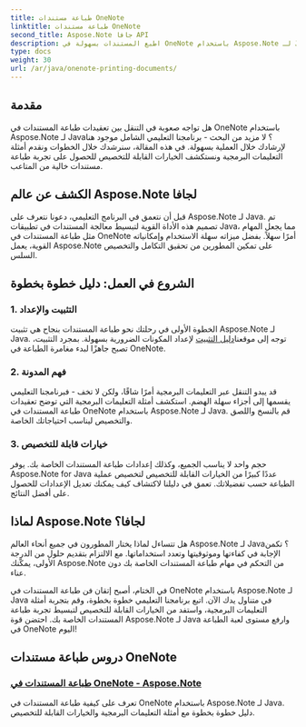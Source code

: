 ```yaml
---
title: طباعة مستندات OneNote
linktitle: طباعة مستندات OneNote
second_title: Aspose.Note جافا API
description: اطبع المستندات بسهولة في OneNote باستخدام Aspose.Note لـ Java. توفر هذه البرامج التعليمية إرشادات خطوة بخطوة وأمثلة على التعليمات البرمجية لطباعة المستندات بسلاسة.
type: docs
weight: 30
url: /ar/java/onenote-printing-documents/
---
```


## مقدمة

هل تواجه صعوبة في التنقل بين تعقيدات طباعة المستندات في OneNote باستخدام Aspose.Note لـ Java؟ لا مزيد من البحث - برنامجنا التعليمي الشامل موجود هنا لإرشادك خلال العملية بسهولة. في هذه المقالة، سنرشدك خلال الخطوات ونقدم أمثلة التعليمات البرمجية ونستكشف الخيارات القابلة للتخصيص للحصول على تجربة طباعة مستندات خالية من المتاعب.

## الكشف عن عالم Aspose.Note لجافا

قبل أن نتعمق في البرنامج التعليمي، دعونا نتعرف على Aspose.Note لـ Java. تم تصميم هذه الأداة القوية لتبسيط معالجة المستندات في تطبيقات Java، مما يجعل المهام مثل طباعة المستندات في OneNote أمرًا سهلاً. بفضل ميزاته سهلة الاستخدام وإمكانياته القوية، يعمل Aspose.Note على تمكين المطورين من تحقيق التكامل والتخصيص السلس.

## الشروع في العمل: دليل خطوة بخطوة

### 1. التثبيت والإعداد

 الخطوة الأولى في رحلتك نحو طباعة المستندات بنجاح هي تثبيت Aspose.Note لـ Java. توجه إلى موقعنا[دليل التثبيت](https://releases.aspose.com/note/java/) لإعداد المكونات الضرورية بسهولة. بمجرد التثبيت، تصبح جاهزًا لبدء مغامرة الطباعة في OneNote.

### 2. فهم المدونة

قد يبدو التنقل عبر التعليمات البرمجية أمرًا شاقًا، ولكن لا تخف - فبرنامجنا التعليمي يقسمها إلى أجزاء سهلة الهضم. استكشف أمثلة التعليمات البرمجية التي توضح تعقيدات طباعة المستندات في OneNote باستخدام Aspose.Note لـ Java. قم بالنسخ واللصق والتخصيص ليناسب احتياجاتك الخاصة.

### 3. خيارات قابلة للتخصيص

حجم واحد لا يناسب الجميع، وكذلك إعدادات طباعة المستندات الخاصة بك. يوفر Aspose.Note for Java عددًا كبيرًا من الخيارات القابلة للتخصيص لتخصيص عملية الطباعة حسب تفضيلاتك. تعمق في دليلنا لاكتشاف كيف يمكنك تعديل الإعدادات للحصول على أفضل النتائج.

## لماذا Aspose.Note لجافا؟

هل تتساءل لماذا يختار المطورون في جميع أنحاء العالم Aspose.Note لـ Java؟ تكمن الإجابة في كفاءتها وموثوقيتها وتعدد استخداماتها. مع الالتزام بتقديم حلول من الدرجة الأولى، يمكّنك Aspose.Note من التحكم في مهام طباعة المستندات الخاصة بك دون عناء.

في الختام، أصبح إتقان فن طباعة المستندات في OneNote باستخدام Aspose.Note لـ Java في متناول يدك الآن. اتبع برنامجنا التعليمي خطوة بخطوة، وقم بتجربة أمثلة التعليمات البرمجية، واستفد من الخيارات القابلة للتخصيص لتبسيط تجربة طباعة المستندات الخاصة بك. احتضن قوة Aspose.Note لـ Java وارفع مستوى لعبة الطباعة في OneNote اليوم!
## دروس طباعة مستندات OneNote
### [طباعة المستندات في OneNote - Aspose.Note](./print-documents/)
تعرف على كيفية طباعة المستندات في OneNote باستخدام Aspose.Note لـ Java. دليل خطوة بخطوة مع أمثلة التعليمات البرمجية والخيارات القابلة للتخصيص.